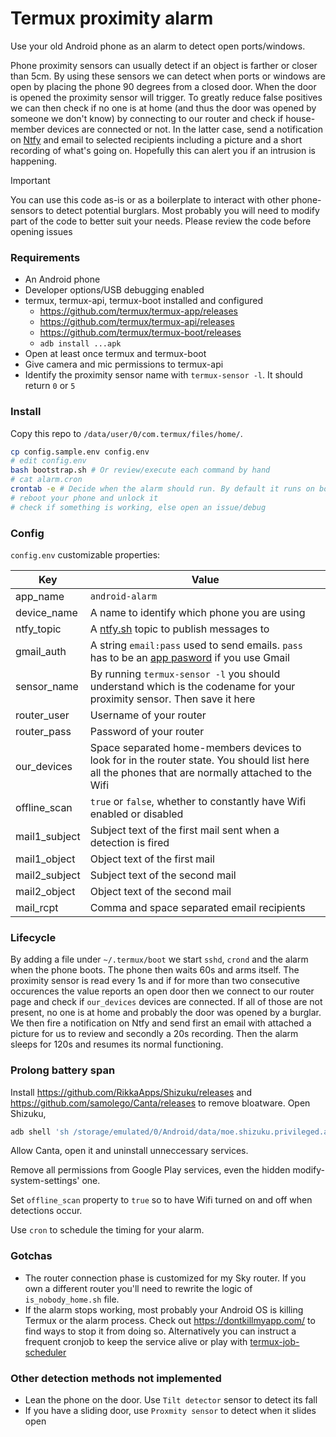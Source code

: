 # Termux proximity alarm

Use your old Android phone as an alarm to detect open ports/windows.

Phone proximity sensors can usually detect if an object is farther or closer than 5cm. By using these sensors we can detect when ports or windows are open by placing the phone 90 degrees from a closed door. When the door is opened the proximity sensor will trigger. To greatly reduce false positives we can then check if no one is at home (and thus the door was opened by someone we don't know) by connecting to our router and check if house-member devices are connected or not. In the latter case, send a notification on [Ntfy](https://docs.ntfy.sh/) and email to selected recipients including a picture and a short recording of what's going on. Hopefully this can alert you if an intrusion is happening.

> [!IMPORTANT]
> You can use this code as-is or as a boilerplate to interact with other phone-sensors to detect potential burglars. Most probably you will need to modify part of the code to better suit your needs. Please review the code before opening issues

### Requirements

- An Android phone
- Developer options/USB debugging enabled
- termux, termux-api, termux-boot installed and configured
  - https://github.com/termux/termux-app/releases
  - https://github.com/termux/termux-api/releases
  - https://github.com/termux/termux-boot/releases
  - `adb install ...apk`
- Open at least once termux and termux-boot
- Give camera and mic permissions to termux-api
- Identify the proximity sensor name with `termux-sensor -l`. It should return `0` or `5`

### Install

Copy this repo to `/data/user/0/com.termux/files/home/`.

```sh
cp config.sample.env config.env
# edit config.env
bash bootstrap.sh # Or review/execute each command by hand
# cat alarm.cron
crontab -e # Decide when the alarm should run. By default it runs on boot and there's no need to start it by cron
# reboot your phone and unlock it
# check if something is working, else open an issue/debug
```

### Config

`config.env` customizable properties:

| Key | Value |
| --- | --- |
| app_name | `android-alarm` |
| device_name | A name to identify which phone you are using |
| ntfy_topic | A [ntfy.sh](https://docs.ntfy.sh/) topic to publish messages to |
| gmail_auth | A string `email:pass` used to send emails. `pass` has to be an [app pasword](https://support.google.com/mail/answer/185833?hl=en) if you use Gmail |
| sensor_name | By running `termux-sensor -l` you should understand which is the codename for your proximity sensor. Then save it here |
| router_user | Username of your router |
| router_pass | Password of your router |
| our_devices | Space separated home-members devices to look for in the router state. You should list here all the phones that are normally attached to the Wifi |
| offline_scan | `true` or `false`, whether to constantly have Wifi enabled or disabled |
| mail1_subject | Subject text of the first mail sent when a detection is fired |
| mail1_object | Object text of the first mail |
| mail2_subject | Subject text of the second mail |
| mail2_object | Object text of the second mail |
| mail_rcpt | Comma and space separated email recipients |

### Lifecycle

By adding a file under `~/.termux/boot` we start `sshd`, `crond` and the alarm when the phone boots. The phone then waits 60s and arms itself. The proximity sensor is read every 1s and if for more than two consecutive occurences the value reports an open door then we connect to our router page and check if `our_devices` devices are connected. If all of those are not present, no one is at home and probably the door was opened by a burglar. We then fire a notification on Ntfy and send first an email with attached a picture for us to review and secondly a 20s recording. Then the alarm sleeps for 120s and resumes its normal functioning.

### Prolong battery span

Install https://github.com/RikkaApps/Shizuku/releases and https://github.com/samolego/Canta/releases to remove bloatware. Open Shizuku,

```sh
adb shell 'sh /storage/emulated/0/Android/data/moe.shizuku.privileged.api/start.sh'
```

Allow Canta, open it and uninstall unneccessary services.

Remove all permissions from Google Play services, even the hidden modify-system-settings' one.

Set `offline_scan` property to `true` so to have Wifi turned on and off when detections occur.

Use `cron` to schedule the timing for your alarm.

### Gotchas

- The router connection phase is customized for my Sky router. If you own a different router you'll need to rewrite the logic of `is_nobody_home.sh` file.
- If the alarm stops working, most probably your Android OS is killing Termux or the alarm process. Check out https://dontkillmyapp.com/ to find ways to stop it from doing so. Alternatively you can instruct a frequent cronjob to keep the service alive or play with [termux-job-scheduler](https://wiki.termux.com/wiki/Termux-job-scheduler)

### Other detection methods not implemented

- Lean the phone on the door. Use `Tilt detector` sensor to detect its fall
- If you have a sliding door, use `Proxmity sensor` to detect when it slides open
